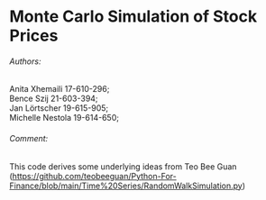 # Monte Carlo Simulation of Stock Prices

###### Authors:
Anita Xhemaili 17-610-296; <br/>
Bence Szij 21-603-394; <br/>
Jan Lörtscher 19-615-905; <br/>
Michelle Nestola 19-614-650; <br/>
























###### Comment:
This code derives some underlying ideas from Teo Bee Guan (https://github.com/teobeeguan/Python-For-Finance/blob/main/Time%20Series/RandomWalkSimulation.py) 
